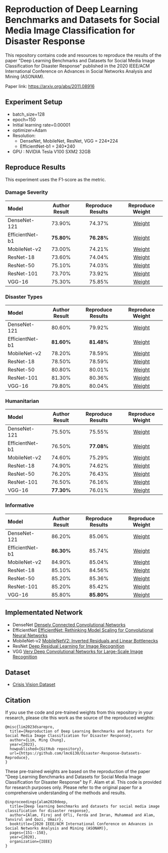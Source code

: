 # Reproduction of Deep Learning Benchmarks and Datasets for Social Media Image Classification for Disaster Response

This repository contains code and resources to reproduce the results of the paper "Deep Learning Benchmarks and Datasets for Social Media Image Classification for Disaster Response" published in the 2020 IEEE/ACM International Conference on Advances in Social Networks Analysis and Mining (ASONAM).

Paper link: https://arxiv.org/abs/2011.08916

## Experiment Setup
* batch_size=128
* epoch=150
* Initial learning rate=0.00001
* optimizer=Adam
* Resolution:
  * DenseNet, MobileNet, ResNet, VGG = 224*224
  * EfficientNet-b1 = 240*240
* GPU : NVIDIA Tesla V100 SXM2 32GB

## Reproduce Results
This experiment uses the F1-score as the metric.
### Damage Severity
| Model | Author Result | Reproduce Results | Reproduce Weight |
| :--- | :---: | :---: | :---: |
| DenseNet-121 | 73.90% | 74.37% | [Weight](https://drive.google.com/file/d/1KTFAi43RMVnwNZ-YRt-kV9WUbGZmovHt/view?usp=drive_link) |
| EfficientNet-b1 | **75.80%** | **76.28%** | [Weight](https://drive.google.com/file/d/1FZUrzAR_qiPYMt5B5Rmn-zGkdazh1NbG/view?usp=drive_link) |
| MobileNet-v2 | 73.00% | 74.21% | [Weight](https://drive.google.com/file/d/1x2BEUhjO5f4IylHCC2sR6SVZa0FV75Yx/view?usp=drive_link) |
| ResNet-18 | 73.60% | 74.04% | [Weight](https://drive.google.com/file/d/13fSwKpZvyDiZOuBpQz1eB9gxdNu6kDzG/view?usp=drive_link) |
| ResNet-50 | 75.10% | 74.03% | [Weight](https://drive.google.com/file/d/1TR8E_EBRVOGmkmzH6YxBqE-Q4uyhFV4j/view?usp=drive_link) |
| ResNet-101 | 73.70% | 73.92% | [Weight](https://drive.google.com/file/d/1nYJngvlDLLuQBhoFueus3k0wzZ3kRGni/view?usp=drive_link) |
| VGG-16 | 75.30% | 75.85% | [Weight](https://drive.google.com/file/d/1aNo4oNys8BPh4GS-3VufiVkuLIrHJp2k/view?usp=drive_link) |

### Disaster Types
| Model | Author Result | Reproduce Results | Reproduce Weight |
| :--- | :---: | :---: | :---: |
| DenseNet-121 | 80.60% | 79.92% | [Weight](https://drive.google.com/file/d/1hQ-uFzD3I6ygkmv_iq4kAGy4g_64Lhph/view?usp=drive_link) |
| EfficientNet-b1 | **81.60%** | **81.48%** | [Weight](https://drive.google.com/file/d/1dmpYsNetbvFQU49em84iG8DIab4WZT5R/view?usp=drive_link) |
| MobileNet-v2 | 78.20% | 78.59% | [Weight](https://drive.google.com/file/d/1AUt0RI78Encoo7rYEoo8QBQaqyK8KwM_/view?usp=drive_link) |
| ResNet-18 | 78.50% | 78.59% | [Weight](https://drive.google.com/file/d/1_ykONq7K0djuSq0W_JKOE3H-_2IxSm7d/view?usp=drive_link) |
| ResNet-50 | 80.80% | 80.01% | [Weight](https://drive.google.com/file/d/1K4STGU7KZ9XFCdEqMtK2mgtjzIBbc7K8/view?usp=drive_link) |
| ResNet-101 | 81.30% | 80.36% | [Weight](https://drive.google.com/file/d/1DP7Wd1J2J7qAhb3acUo6gdZxwnv7i-GE/view?usp=drive_link) |
| VGG-16 | 79.80% | 80.04% | [Weight](https://drive.google.com/file/d/1KVDijAFzUaX9KJm1lrcpIyRy9g2L6xap/view?usp=drive_link) |

### Humanitarian
| Model | Author Result | Reproduce Results | Reproduce Weight |
| :--- | :---: | :---: | :---: |
| DenseNet-121 | 75.50% | 75.55% | [Weight](https://drive.google.com/file/d/1izWizcQcexbJaNZ9VplCjj_eEiDMr7dR/view?usp=drive_link) |
| EfficientNet-b1 | 76.50% | **77.08%** | [Weight](https://drive.google.com/file/d/1q1fWpdIeTbPYDsnRQb2kgoeFkgDkR759/view?usp=drive_link) |
| MobileNet-v2 | 74.60% | 75.29% | [Weight](https://drive.google.com/file/d/1ik7rd-aRsh220v2G5q0oRfBtoFpYxGXn/view?usp=drive_link) |
| ResNet-18 | 74.90% | 74.62% | [Weight](https://drive.google.com/file/d/19ifr44PnEUIWnn6JGHWxTc-St-SRvylJ/view?usp=drive_link) |
| ResNet-50 | 76.20% | 76.43% | [Weight](https://drive.google.com/file/d/1W3_1c6ZkziqLyYuCf_P9IB7S09kCBEB4/view?usp=drive_link) |
| ResNet-101 | 76.50% | 76.16% | [Weight](https://drive.google.com/file/d/1k3kJRrJRu8kwhopKuo2cZ3fJQ5jHwb5u/view?usp=drive_link) |
| VGG-16 | **77.30%** | 76.01% | [Weight](https://drive.google.com/file/d/1eRKBCkFD2eFm5jnoZPgPlSKGipctizQx/view?usp=drive_link) |

### Informative
| Model | Author Result | Reproduce Results | Reproduce Weight |
| :--- | :---: | :---: | :---: |
| DenseNet-121 | 86.20% | 85.06% | [Weight](https://drive.google.com/file/d/1ehyCmaHwFEcQKYyp0eubtqnN9zfJgMco/view?usp=drive_link) |
| EfficientNet-b1 | **86.30%** | 85.74% | [Weight](https://drive.google.com/file/d/1aH1E7KhY9i_cX_JXcFAxjyHNLiJ1L40I/view?usp=drive_link) |
| MobileNet-v2 | 84.90% | 85.04% | [Weight](https://drive.google.com/file/d/181rpcc70cE7zM4a8rpVq1BULnoEyX2xe/view?usp=drive_link) |
| ResNet-18 | 85.10% | 84.56% | [Weight](https://drive.google.com/file/d/14ygTIGLDzQlD6Z7XIn-f3U5CbsQkx2r7/view?usp=drive_link) |
| ResNet-50 | 85.20% | 85.36% | [Weight](https://drive.google.com/file/d/1DR2vlAlj0ETGjgulPlc_IJ_5eHs92djK/view?usp=drive_link) |
| ResNet-101 | 85.20% | 85.42% | [Weight](https://drive.google.com/file/d/1En6PgZZDc74Kn7eua_MenpVQMfL9erZc/view?usp=drive_link) |
| VGG-16 | 85.80% | **85.80%** | [Weight](https://drive.google.com/file/d/1AfHoTPDEYrUY01PsOj6RS2Yeqm8KHR5L/view?usp=drive_link) |

## Implementated Network
* DenseNet      [Densely Connected Convolutional Networks](https://arxiv.org/abs/1608.06993v5)
* EfficientNet  [EfficientNet: Rethinking Model Scaling for Convolutional Neural Networks](https://arxiv.org/abs/1905.11946)
* MobileNet-v2  [MobileNetV2: Inverted Residuals and Linear Bottlenecks](https://arxiv.org/abs/1801.04381)
* ResNet        [Deep Residual Learning for Image Recognition](https://arxiv.org/abs/1512.03385v1)
* VGG           [Very Deep Convolutional Networks for Large-Scale Image Recognition](https://arxiv.org/abs/1409.1556v6)

## Dataset
* [Crisis Vision Dataset](https://crisisnlp.qcri.org/crisis-image-datasets-asonam20)

## Citation
If you use the code and pre-trained weights from this repository in your research, please cite this work as the source of the reproduced weights:

```
@misc{lim2023dsarepro,
  title={Reproduction of Deep Learning Benchmarks and Datasets for Social Media Image Classification for Disaster Response},
  author={Lim, Ming Chung},
  year={2023},
  howpublished={GitHub repository},
  url={https://github.com/lmc6130/Disaster-Response-Datasets-Reproduce},
}
```

These pre-trained weights are based on the reproduction of the paper "Deep Learning Benchmarks and Datasets for Social Media Image Classification for Disaster Response" by F. Alam et al. This code is provided for research purposes only. Please refer to the original paper for a comprehensive understanding of the methods and results.

```
@inproceedings{alam2020deep,
  title={Deep learning benchmarks and datasets for social media image classification for disaster response},
  author={Alam, Firoj and Ofli, Ferda and Imran, Muhammad and Alam, Tanvirul and Qazi, Umair},
  booktitle={2020 IEEE/ACM International Conference on Advances in Social Networks Analysis and Mining (ASONAM)},
  pages={151--158},
  year={2020},
  organization={IEEE}
}
```
